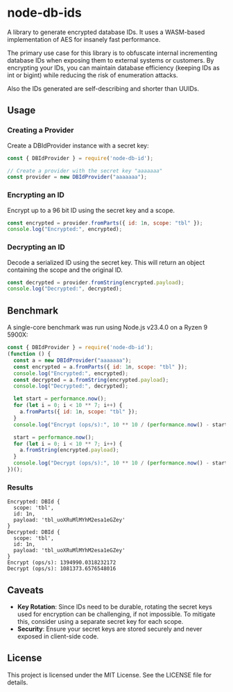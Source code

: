 # node-db-ids

A library to generate encrypted database IDs. It uses a WASM-based implementation of AES for
insanely fast performance.

The primary use case for this library is to obfuscate internal incrementing database IDs when
exposing them to external systems or customers. By encrypting your IDs, you can maintain database
efficiency (keeping IDs as int or bigint) while reducing the risk of enumeration attacks.

Also the IDs generated are self-describing and shorter than UUIDs.

## Usage

### Creating a Provider

Create a DBIdProvider instance with a secret key:
```js
const { DBIdProvider } = require('node-db-id');

// Create a provider with the secret key "aaaaaaa"
const provider = new DBIdProvider("aaaaaaa");
```

### Encrypting an ID

Encrypt up to a 96 bit ID using the secret key and a scope.

```js
const encrypted = provider.fromParts({ id: 1n, scope: "tbl" });
console.log("Encrypted:", encrypted);
```

### Decrypting an ID

Decode a serialized ID using the secret key. This will return an object containing the scope
and the original ID.

```js
const decrypted = provider.fromString(encrypted.payload);
console.log("Decrypted:", decrypted);
```

## Benchmark

A single-core benchmark was run using Node.js v23.4.0 on a Ryzen 9 5900X:

```js
const { DBIdProvider } = require('node-db-id');
(function () {
  const a = new DBIdProvider("aaaaaaa");
  const encrypted = a.fromParts({ id: 1n, scope: "tbl" });
  console.log("Encrypted:", encrypted);
  const decrypted = a.fromString(encrypted.payload);
  console.log("Decrypted:", decrypted);

  let start = performance.now();
  for (let i = 0; i < 10 ** 7; i++) {
    a.fromParts({ id: 1n, scope: "tbl" });
  }
  console.log("Encrypt (ops/s):", 10 ** 10 / (performance.now() - start));

  start = performance.now();
  for (let i = 0; i < 10 ** 7; i++) {
    a.fromString(encrypted.payload);
  }
  console.log("Decrypt (ops/s):", 10 ** 10 / (performance.now() - start));
})();
```

### Results

```
Encrypted: DBId {
  scope: 'tbl',
  id: 1n,
  payload: 'tbl_uoXRuMlMYhM2esa1eGZey'
}
Decrypted: DBId {
  scope: 'tbl',
  id: 1n,
  payload: 'tbl_uoXRuMlMYhM2esa1eGZey'
}
Encrypt (ops/s): 1394990.0318232172
Decrypt (ops/s): 1081373.6576548016
```

## Caveats
- **Key Rotation**: Since IDs need to be durable, rotating the secret keys used for encryption can
  be challenging, if not impossible. To mitigate this, consider using a separate secret key for
  each scope.
- **Security**: Ensure your secret keys are stored securely and never exposed in client-side code.

## License
This project is licensed under the MIT License. See the LICENSE file for details.